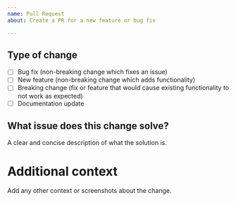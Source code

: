```yaml
---
name: Pull Request
about: Create a PR for a new feature or bug fix

---
```


## Type of change

- [ ] Bug fix (non-breaking change which fixes an issue)
- [ ] New feature (non-breaking change which adds functionality)
- [ ] Breaking change (fix or feature that would cause existing functionality to not work as expected)
- [ ] Documentation update

## What issue does this change solve?
A clear and concise description of what the solution is.


# Additional context
Add any other context or screenshots about the change.